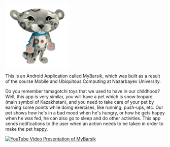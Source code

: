 <img src="ic_launcher-web.png" width = "200">

This is an Android Application called MyBarsik, which was built as a result of the course Mobile and Ubiquitous Computing at Nazarbayev University.

Do you remember tamagotchi toys that we used to have in our childhood? Well, this app is very similar, you will have a pet which is snow leopard (main symbol of Kazakhstan), and you need to take care of your pet by earning some points while doing exercises, like running, push-ups, etc. Our pet shows how he's in a bad mood when he's hungry, or how he gets happy when he was fed, he can also go to sleep and do other activities. This app sends notifications to the user when an action needs to be taken in order to make the pet happy. 


[![YouTube Video Presentation of MyBarsik](https://img.youtube.com/vi/0fl1uHxmJpo/0.jpg)](https://www.youtube.com/watch?v=0fl1uHxmJpo)

